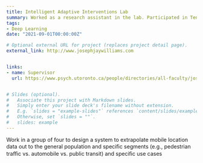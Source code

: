 ```yaml
---
title: Intelligent Adaptive Interventions Lab
summary: Worked as a research assistant in the lab. Participated in TenQ data analysis project and the Metaskills team.
tags:
- Deep Learning
date: "2021-09-01T00:00:00Z"

# Optional external URL for project (replaces project detail page).
external_link: http://www.josephjaywilliams.com


links:
- name: Supervisor  
  url: https://www.psych.utoronto.ca/people/directories/all-faculty/joseph-jay-williams


# Slides (optional).
#   Associate this project with Markdown slides.
#   Simply enter your slide deck's filename without extension.
#   E.g. `slides = "example-slides"` references `content/slides/example-slides.md`.
#   Otherwise, set `slides = ""`.
#   slides: example
---
```


Work in a group of four to design a system to extrapolate mobile location data out to the general population and speciﬁc segments (e.g., pedestrian traﬃc vs. automobile vs. public transit) and speciﬁc use cases